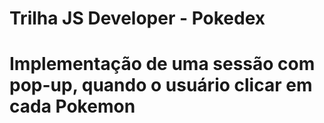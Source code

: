 # Trilha JS Developer - Pokedex

# Implementação de uma sessão com pop-up, quando o usuário clicar em cada Pokemon

